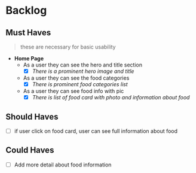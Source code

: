 # Backlog

## Must Haves

> these are necessary for basic usability

- **Home Page**
  - As a user they can see the hero and title section
    - [x] _There is a prominent hero image and title_
  - As a user they can see the food categories
    - [x] _There is prominent food categories list_
  - As a user they can see food info with pic
    - [x] _There is list of food card with photo and information about food_

## Should Haves

- [ ] if user click on food card, user can see full information about food

## Could Haves

- [ ] Add more detail about food information